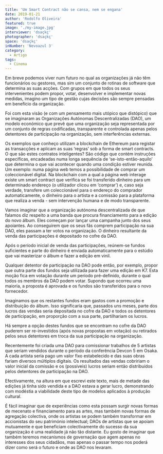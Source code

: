 ```yaml
---
title: 'Um Smart Contract não se cansa, nem se engana'
date: 2019-01-21
author: 'Rodolfo Oliveira'
featured: true
image: './my-image.jpg'
interviewer: 'dsaçkç'
photographer: 'dsaçkç'
space: 'dsaçkç'
inNumber: 'Nevoazul 3'
category:
  - Artigo
tags:
  - Cinema
---
```


Em breve podemos viver num futuro no qual as organizações já não têm funcionários ou gestores, mas sim um conjunto de rotinas de software que determina as suas acções. Com grupos em que todos os seus intervenientes podem propor, votar, desenvolver e implementar novas medidas, imagino um tipo de gestão cujas decisões são sempre pensadas em benefício da organização.

Foi com esta visão (e com um pensamento mais utópico que distópico) que se imaginaram as Organizações Autónomas Descentralizadas (DAO), um modelo económico que prevê que uma organização seja representada por um conjunto de regras codificadas, transparente e controlada apenas pelos detentores de participação na organização, sem interferências externas.

Os exemplos que conheço utilizam a blockchain de Ethereum para registar as transacções e aplicam as suas ‘regras’ sob a forma de smart contracts. O que são estes contratos inteligentes? São código que contém instruções específicas, encadeadas numa longa sequência de ‘se-isto-então-aquilo’ que determina o que vai acontecer quando uma condição estiver reunida. Um exemplo: numa página web temos a possibilidade de comprar um coleccionável digital. Na blockchain com a qual a página web interage existe um smart contract que verifica se foi transferido dinheiro para um determinado endereço (o utilizador clicou em ‘comprar’) e, caso seja verdade, transfere um coleccionável para o endereço do comprador automaticamente, o dinheiro para o artista e a comissão para a plataforma que realiza a venda - sem intervenção humana e de modo transparente.

Vamos imaginar que a organização autónoma descentralizada de que falamos diz respeito a uma banda que procura financiamento para a edição do novo álbum. Eles começam por lançar uma campanha junto dos seus apoiantes. Ao conseguirem que os seus fãs comprem participação na sua DAO, eles passam a ter votos na organização. O dinheiro resultante da venda das participações é depositado no cofre da DAO.

Após o período inicial de venda das participações, reúnem-se fundos suficientes e parte do dinheiro é enviada automaticamente para o estúdio que vai masterizar o álbum e fazer a edição em vinil.

Qualquer detentor de participação na DAO pode então, por exemplo, propor que outra parte dos fundos seja utilizada para fazer uma edição em K7. Esta moção fica em votação durante um período pré-definido, durante o qual todos os membros da DAO podem votar. Supondo que ocorreu uma maioria, a proposta é aprovada e os fundos são transferidos para o novo fornecedor.

Imaginamos que os restantes fundos eram gastos com a promoção e distribuição do álbum. Isso significaria que, passados uns meses, parte dos lucros das vendas seria depositada no cofre da DAO e todos os detentores de participação, em proporção com a sua parte, partilhariam os lucros.

Há sempre a opção destes fundos que se encontram no cofre da DAO puderem ser re-investidos (após novas propostas em votação) ou retirados pelos seus detentores em troca da sua participação na organização.

Recentemente foi criada uma DAO para comissionar trabalhos de 5 artistas que seriam vendidos durante o período da conferência Devcon 5 em Osaka. A cada artista seria pago um valor fixo estabelecido e das suas obras fariam diversos múltiplos digitais. Os resultados das vendas cobririam o valor inicial da comissão e os (possíveis) lucros seriam então distribuídos pelos detentores de participação na DAO.

Efectivamente, na altura em que escrevi este texto, mais de metade das edições já tinha sido vendida e a DAO estava a gerar lucro, demonstrando com modéstia a viabilidade deste tipo de modelos aplicados à produção cultural.

É fácil imaginar que de experiências como esta possam surgir novas formas de mecenato e financiamento para as artes, mas também novas formas de agregação colectiva, onde os artistas se podem também transformar em accionistas do seu património intelectual; DAOs de artistas que se apoiam mutuamente e que beneficiam colectivamente do sucesso da sua organização é uma realidade já não tão distante. Eu gosto de imaginar que também teremos mecanismos de governação que agem apenas no interesses dos seus cidadãos, mas apenas o passar tempo nos poderá dizer como será o futuro e onde as DAO nos levaram.
